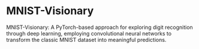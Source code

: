 # MNIST-Visionary
MNIST-Visionary: A PyTorch-based approach for exploring digit recognition through deep learning, employing convolutional neural networks to transform the classic MNIST dataset into meaningful predictions.
